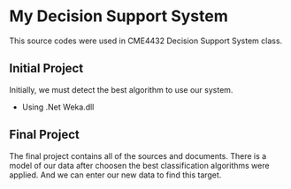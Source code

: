 # My Decision Support System

This source codes were used in CME4432 Decision Support System class.

## Initial Project
Initially, we must detect the best algorithm to use our system. 

* Using .Net Weka.dll


## Final Project
The final project contains all of the sources and documents. There is a model of our data after choosen the best classification algorithms were applied. And we can enter our new data to find this target.